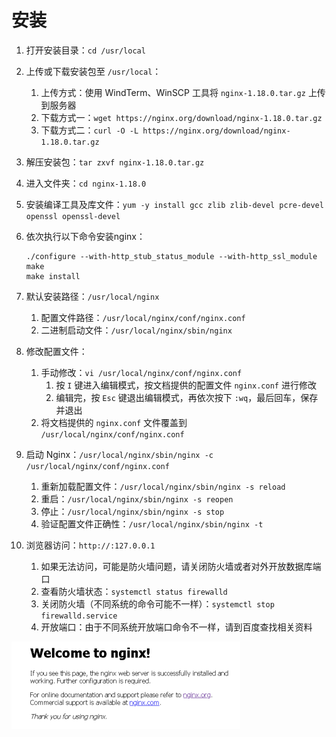 # 安装

1. 打开安装目录：`cd /usr/local`

2. 上传或下载安装包至 `/usr/local`：

   1. 上传方式：使用 WindTerm、WinSCP 工具将 `nginx-1.18.0.tar.gz` 上传到服务器
   2. 下载方式一：`wget https://nginx.org/download/nginx-1.18.0.tar.gz`
   3. 下载方式二：`curl -O -L https://nginx.org/download/nginx-1.18.0.tar.gz`

3. 解压安装包：`tar zxvf nginx-1.18.0.tar.gz`

4. 进入文件夹：`cd nginx-1.18.0`

5. 安装编译工具及库文件：`yum -y install gcc zlib zlib-devel pcre-devel openssl openssl-devel`

6. 依次执行以下命令安装nginx：

   ```shell
   ./configure --with-http_stub_status_module --with-http_ssl_module
   make
   make install
   ```

7. 默认安装路径：`/usr/local/nginx`
   1. 配置文件路径：`/usr/local/nginx/conf/nginx.conf`
   2. 二进制启动文件：`/usr/local/nginx/sbin/nginx`
8. 修改配置文件：
   1. 手动修改：`vi /usr/local/nginx/conf/nginx.conf`
      1. 按 `I` 键进入编辑模式，按文档提供的配置文件 `nginx.conf` 进行修改
      2. 编辑完，按 `Esc` 键退出编辑模式，再依次按下 `:wq`，最后回车，保存并退出
   2. 将文档提供的 `nginx.conf` 文件覆盖到 `/usr/local/nginx/conf/nginx.conf`
9. 启动 Nginx：`/usr/local/nginx/sbin/nginx -c /usr/local/nginx/conf/nginx.conf`
   1. 重新加载配置文件：`/usr/local/nginx/sbin/nginx -s reload`
   2. 重启：`/usr/local/nginx/sbin/nginx -s reopen`
   3. 停止：`/usr/local/nginx/sbin/nginx -s stop`
   4. 验证配置文件正确性：`/usr/local/nginx/sbin/nginx -t`
10. 浏览器访问：`http://:127.0.0.1`
    1. 如果无法访问，可能是防火墙问题，请关闭防火墙或者对外开放数据库端口
    2. 查看防火墙状态：`systemctl status firewalld`
    3. 关闭防火墙（不同系统的命令可能不一样）：`systemctl stop firewalld.service`
    4. 开放端口：由于不同系统开放端口命令不一样，请到百度查找相关资料

![image-20240924095108265](https://raw.githubusercontent.com/GIT-GAZZ/typora-cloud-image/master/image/image-20240924095108265-5f76f94dac6358b76256d9f875476faa.png)